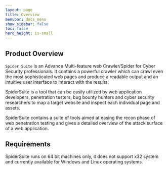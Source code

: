 ```yaml
---
layout: page
title: Overview
menubar: docs_menu
show_sidebar: false
toc: false
hero_height: is-small
---
```


## Product Overview
`Spider Suite` is an Advance Multi-feature web Crawler/Spider for Cyber Security professionals. It contains a powerful crawler which can crawl even the most sophisticated web pages and produce a readable output and an intuitive user interface to interact with the results.

SpiderSuite is a tool that can be easily utilized by web application developers, penetration testers, bug bounty hunters and cyber security researchers to map a target website and inspect each individual page and assets.

SpiderSuite contains a suite of tools aimed at easing the recon phase of web penetration testing and gives a detailed overview of the attack surface of a web application.

## Requirements
SpiderSuite runs on 64 bit machines only, it does not support x32 system and currently available for Windows and Linux operating systems.
